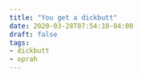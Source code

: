 ```yaml
---
title: "You get a dickbutt"
date: 2020-03-28T07:54:10-04:00
draft: false
tags:
- dickbutt
- oprah
---
```

